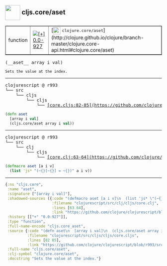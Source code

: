 ## <img width="48px" valign="middle" src="http://i.imgur.com/Hi20huC.png"> cljs.core/aset

 <table border="1">
<tr>
<td>function</td>
<td><a href="https://github.com/cljsinfo/api-refs/tree/0.0-927"><img valign="middle" alt="[+] 0.0-927" src="https://img.shields.io/badge/+-0.0--927-lightgrey.svg"></a> </td>
<td>
[<img height="24px" valign="middle" src="http://i.imgur.com/1GjPKvB.png"> <samp>clojure.core/aset</samp>](http://clojure.github.io/clojure/branch-master/clojure.core-api.html#clojure.core/aset)
</td>
</tr>
</table>

 <samp>
(__aset__ array i val)<br>
</samp>

```
Sets the value at the index.
```

---

 <pre>
clojurescript @ r993
└── src
    └── cljs
        └── cljs
            └── <ins>[core.cljs:82-85](https://github.com/clojure/clojurescript/blob/r993/src/cljs/cljs/core.cljs#L82-L85)</ins>
</pre>

```clj
(defn aset
  [array i val]
  (cljs.core/aset array i val))
```


---

 <pre>
clojurescript @ r993
└── src
    └── clj
        └── cljs
            └── <ins>[core.clj:63-64](https://github.com/clojure/clojurescript/blob/r993/src/clj/cljs/core.clj#L63-L64)</ins>
</pre>

```clj
(defmacro aset [a i v]
  (list 'js* "(~{}[~{}] = ~{})" a i v))
```

---

```clj
{:ns "cljs.core",
 :name "aset",
 :signature ["[array i val]"],
 :shadowed-sources ({:code "(defmacro aset [a i v]\n  (list 'js* \"(~{}[~{}] = ~{})\" a i v))",
                     :filename "clojurescript/src/clj/cljs/core.clj",
                     :lines [63 64],
                     :link "https://github.com/clojure/clojurescript/blob/r993/src/clj/cljs/core.clj#L63-L64"}),
 :history [["+" "0.0-927"]],
 :type "function",
 :full-name-encode "cljs.core_aset",
 :source {:code "(defn aset\n  [array i val]\n  (cljs.core/aset array i val))",
          :filename "clojurescript/src/cljs/cljs/core.cljs",
          :lines [82 85],
          :link "https://github.com/clojure/clojurescript/blob/r993/src/cljs/cljs/core.cljs#L82-L85"},
 :full-name "cljs.core/aset",
 :clj-symbol "clojure.core/aset",
 :docstring "Sets the value at the index."}

```
